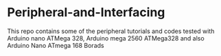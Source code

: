 # Peripheral-and-Interfacing
This repo contains some of the peripheral tutorials and codes tested with Arduino nano ATMega 328, Arduino mega 2560 ATMega328 and also Arduino Nano ATmega 168 Borads
